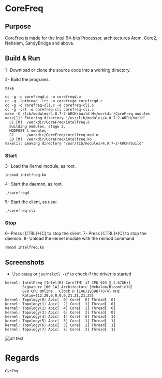 # CoreFreq
## Purpose
CoreFreq is made for the Intel 64-bits Processor, architectures Atom, Core2, Nehalem, SandyBridge and above.

## Build & Run
 1- Download or clone the source code into a working directory.
 
 2- Build the programs.
```
make
```

```
cc -g -c corefreqd.c -o corefreqd.o
cc -g -lpthread -lrt -o corefreqd corefreqd.c
cc -g -c corefreq-cli.c -o corefreq-cli.o
cc -g -lrt -o corefreq-cli corefreq-cli.c
make -C /lib/modules/4.0.7-2-ARCH/build M=/workdir/CoreFreq modules
make[1]: Entering directory '/usr/lib/modules/4.0.7-2-ARCH/build'
  CC [M]  /workdir/CoreFreq/intelfreq.o
  Building modules, stage 2.
  MODPOST 1 modules
  CC      /workdir/CoreFreq/intelfreq.mod.o
  LD [M]  /workdir/CoreFreq/intelfreq.ko
make[1]: Leaving directory '/usr/lib/modules/4.0.7-2-ARCH/build'
```

### Start

 3- Load the Kernel module, as root.
```
insmod intelfreq.ko
```
 4- Start the daemon, as root.
```
./corefreqd
```
 5- Start the client, as user.
```
./corefreq-cli
```

### Stop

 6- Press [CTRL]+[C] to stop the client.
 7- Press [CTRL]+[C] to stop the daemon.
 8- Unload the kernel module with the rmmod command
```
rmmod intelfreq.ko
```

## Screenshots
 * Use ```dmesg``` or ```journalctl -kf``` to check if the driver is started
```
kernel: IntelFreq [Intel(R) Core(TM) i7 CPU 920 @ 2.67GHz]
        Signature [06_1A] Architecture [Nehalem/Bloomfield]
        8/8 CPU Online , Clock @ {146/2939877074} MHz
        Ratio={12,20,0,0,0,0,21,21,21,22}
kernel: Topology(0) Apic[  0] Core[  0] Thread[  0]
kernel: Topology(1) Apic[  2] Core[  1] Thread[  0]
kernel: Topology(2) Apic[  4] Core[  2] Thread[  0]
kernel: Topology(3) Apic[  6] Core[  3] Thread[  0]
kernel: Topology(4) Apic[  1] Core[  0] Thread[  1]
kernel: Topology(5) Apic[  3] Core[  1] Thread[  1]
kernel: Topology(6) Apic[  5] Core[  2] Thread[  1]
kernel: Topology(7) Apic[  7] Core[  3] Thread[  1]
```

![alt text](http://blog.cyring.free.fr/images/CoreFreq.png "CoreFreq")

# Regards
_`CyrIng`_
